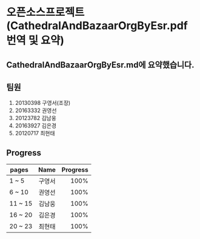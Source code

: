 ﻿
오픈소스프로젝트 (CathedralAndBazaarOrgByEsr.pdf 번역 및 요약)
=============

CathedralAndBazaarOrgByEsr.md에 요약했습니다.
-------------


팀원
-------------

1. 20130398 구영서(조장)
2. 20163332 권영선
3. 20123782 김남웅
4. 20163927 김은경
5. 20120717 최현태


Progress
--------

| pages   | Name | Progress  |
| ---------- |:----:| ---------:|
| 1 ~ 5      | 구영서 |       100% |
| 6 ~ 10     | 권영선 |        100% |
| 11 ~ 15    | 김남웅 |       100% |
| 16 ~ 20    | 김은경 |        100% |
| 20 ~ 23    | 최현태 |      100% |
